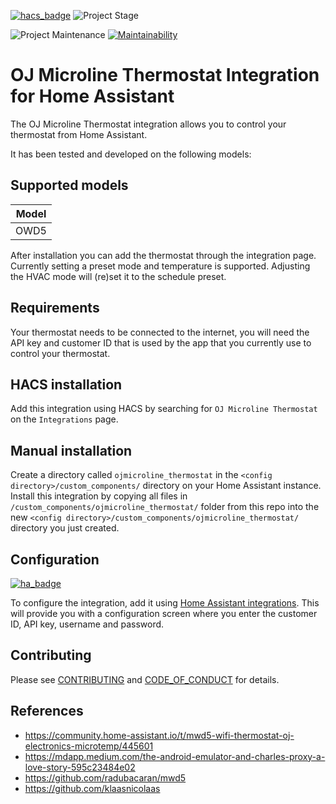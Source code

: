 <!-- PROJECT SHIELDS -->
[![hacs_badge][hacs-shield]][hacs-url]
![Project Stage][project-stage-shield]

![Project Maintenance][maintenance-shield]
[![Maintainability][maintainability-shield]][maintainability-url]

# OJ Microline Thermostat Integration for Home Assistant

The OJ Microline Thermostat integration allows you to control your
thermostat from Home Assistant.

It has been tested and developed on the following models:

## Supported models

| Model            |
|------------------|
| OWD5             |

After installation you can add the thermostat through the integration page. Currently setting a preset mode and temperature is supported. Adjusting
the HVAC mode will (re)set it to the schedule preset.

## Requirements

Your thermostat needs to be connected to the internet, you will need the API key and customer ID that is used by the app that you currently use to control your thermostat.

## HACS installation

Add this integration using HACS by searching for `OJ Microline Thermostat` on the `Integrations` page.

## Manual installation

Create a directory called `ojmicroline_thermostat` in the `<config directory>/custom_components/` directory on your Home Assistant instance.
Install this integration by copying all files in `/custom_components/ojmicroline_thermostat/` folder from this repo into the new `<config directory>/custom_components/ojmicroline_thermostat/` directory you just created.

## Configuration

[![ha_badge][ha-add-shield]][ha-add-url]

To configure the integration, add it using [Home Assistant integrations][ha-add-url]. This will provide you with a configuration screen where you enter the customer ID, API key, username and password.

## Contributing

Please see [CONTRIBUTING](.github/CONTRIBUTING.md) and [CODE_OF_CONDUCT](.github/CODE_OF_CONDUCT.md) for details.

## References

- https://community.home-assistant.io/t/mwd5-wifi-thermostat-oj-electronics-microtemp/445601
- https://mdapp.medium.com/the-android-emulator-and-charles-proxy-a-love-story-595c23484e02
- https://github.com/radubacaran/mwd5
- https://github.com/klaasnicolaas

[maintainability-shield]: https://api.codeclimate.com/v1/badges/d77f7409eb02e331261b/maintainability
[maintainability-url]: https://codeclimate.com/github/robbinjanssen/python-ojmicroline-thermostat
[maintenance-shield]: https://img.shields.io/maintenance/yes/2023.svg
[project-stage-shield]: https://img.shields.io/badge/project%20stage-stable-brightgreen.svg?style=for-the-badge

[hacs-url]: https://github.com/hacs/integration
[hacs-shield]: https://img.shields.io/badge/HACS-Default-orange.svg?style=for-the-badge

[ha-add-url]: https://my.home-assistant.io/redirect/config_flow_start/?domain=ojmicroline_thermostat
[ha-add-shield]: https://my.home-assistant.io/badges/config_flow_start.svg
